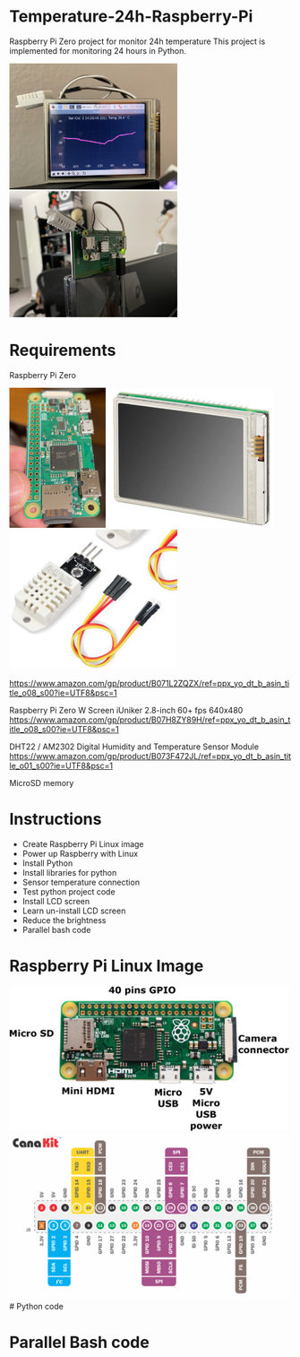 # Temperature-24h-Raspberry-Pi
Raspberry Pi Zero project for monitor 24h temperature
This project is implemented for monitoring 24 hours in Python.

<img src="picture/IMG_0604.jpg" width=300>       <img src="picture/IMG_0350.jpg" width=300>

# Requirements

Raspberry Pi Zero

<img src="picture/IMG_0325 (2).jpg" width=172>  <img src="picture/iUniker.jpg" width=295> <img src="picture/DHT22-sensorT.jpg" width=300>


https://www.amazon.com/gp/product/B071L2ZQZX/ref=ppx_yo_dt_b_asin_title_o08_s00?ie=UTF8&psc=1

Raspberry Pi Zero W Screen iUniker 2.8-inch 60+ fps 640x480
https://www.amazon.com/gp/product/B07H8ZY89H/ref=ppx_yo_dt_b_asin_title_o08_s00?ie=UTF8&psc=1

DHT22 / AM2302 Digital Humidity and Temperature Sensor Module
https://www.amazon.com/gp/product/B073F472JL/ref=ppx_yo_dt_b_asin_title_o01_s00?ie=UTF8&psc=1

MicroSD memory 

# Instructions
- Create Raspberry Pi Linux image 
- Power up Raspberry with Linux
- Install Python
- Install libraries for python
- Sensor temperature connection
- Test python project code
- Install LCD screen
- Learn un-install LCD screen
- Reduce the brightness 
- Parallel bash code 

# Raspberry Pi Linux Image


<img src="picture/Pi ports.png" width=500>

<img src="picture/pin_map.png" width=500>
# Python code

# Parallel Bash code
